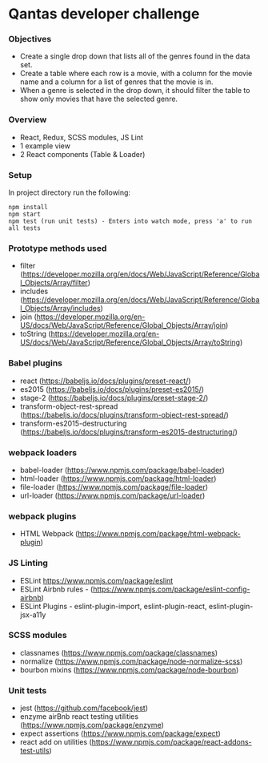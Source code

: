 
# Qantas developer challenge

### Objectives

- Create a single drop down that lists all of the genres found in the data set.
- Create a table where each row is a movie, with a column for the movie name and a column for a list of genres that the movie is in.
- When a genre is selected in the drop down, it should filter the table to show only movies that have the selected genre.

### Overview

- React, Redux, SCSS modules, JS Lint
- 1 example view
- 2 React components (Table & Loader)

### Setup

In project directory run the following:

```
npm install
npm start
npm test (run unit tests) - Enters into watch mode, press 'a' to run all tests

```

### Prototype methods used

- filter (https://developer.mozilla.org/en/docs/Web/JavaScript/Reference/Global_Objects/Array/filter)
- includes (https://developer.mozilla.org/en/docs/Web/JavaScript/Reference/Global_Objects/Array/includes)
- join (https://developer.mozilla.org/en-US/docs/Web/JavaScript/Reference/Global_Objects/Array/join)
- toString (https://developer.mozilla.org/en-US/docs/Web/JavaScript/Reference/Global_Objects/Array/toString)

### Babel plugins

- react (https://babeljs.io/docs/plugins/preset-react/)
- es2015 (https://babeljs.io/docs/plugins/preset-es2015/)
- stage-2 (https://babeljs.io/docs/plugins/preset-stage-2/)
- transform-object-rest-spread (https://babeljs.io/docs/plugins/transform-object-rest-spread/)
- transform-es2015-destructuring (https://babeljs.io/docs/plugins/transform-es2015-destructuring/)

### webpack loaders

- babel-loader (https://www.npmjs.com/package/babel-loader)
- html-loader (https://www.npmjs.com/package/html-loader)
- file-loader (https://www.npmjs.com/package/file-loader)
- url-loader (https://www.npmjs.com/package/url-loader)

### webpack plugins

- HTML Webpack (https://www.npmjs.com/package/html-webpack-plugin)

### JS Linting

- ESLint https://www.npmjs.com/package/eslint
- ESLint Airbnb rules - (https://www.npmjs.com/package/eslint-config-airbnb)
- ESLint Plugins - eslint-plugin-import, eslint-plugin-react, eslint-plugin-jsx-a11y

### SCSS modules

- classnames (https://www.npmjs.com/package/classnames)
- normalize (https://www.npmjs.com/package/node-normalize-scss)
- bourbon mixins (https://www.npmjs.com/package/node-bourbon)

### Unit tests

- jest (https://github.com/facebook/jest)
- enzyme airBnb react testing utilities (https://www.npmjs.com/package/enzyme)
- expect assertions (https://www.npmjs.com/package/expect)
- react add on utilities (https://www.npmjs.com/package/react-addons-test-utils)
